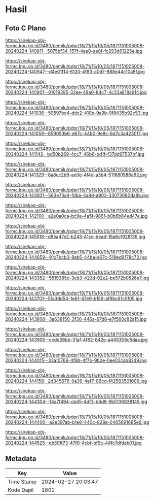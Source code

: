 # Hasil

## Foto C Plano

https://sirekap-obj-formc.kpu.go.id/3480/pemilu/pdpr/18/71/15/10/05/1871151005008-20240224-140811--5075bf34-157f-4ee0-ae8f-fc293d61225e.jpg

https://sirekap-obj-formc.kpu.go.id/3480/pemilu/pdpr/18/71/15/10/05/1871151005008-20240224-140947--d4e01f14-6120-4f83-a0d7-888e44c10a8f.jpg

https://sirekap-obj-formc.kpu.go.id/3480/pemilu/pdpr/18/71/15/10/05/1871151005008-20240224-140901--81019395-32ee-48a0-84c7-4c33a818a914.jpg

https://sirekap-obj-formc.kpu.go.id/3480/pemilu/pdpr/18/71/15/10/05/1871151005008-20240224-141036--50597bc4-ddc2-410b-9a9b-9f8435b92c53.jpg

https://sirekap-obj-formc.kpu.go.id/3480/pemilu/pdpr/18/71/15/10/05/1871151005008-20240224-141059--859053b6-d67c-44b0-9e8c-8d7c3a4230f7.jpg

https://sirekap-obj-formc.kpu.go.id/3480/pemilu/pdpr/18/71/15/10/05/1871151005008-20240224-141142--bd50b269-4cc7-46b6-bd1f-f37dd97537bf.jpg

https://sirekap-obj-formc.kpu.go.id/3480/pemilu/pdpr/18/71/15/10/05/1871151005008-20240224-141329--8a8cc2b9-ae0e-4f4d-a3b4-511680586a62.jpg

https://sirekap-obj-formc.kpu.go.id/3480/pemilu/pdpr/18/71/15/10/05/1871151005008-20240224-144931--563e73a4-fdba-4a8d-a903-33073080da8b.jpg

https://sirekap-obj-formc.kpu.go.id/3480/pemilu/pdpr/18/71/15/10/05/1871151005008-20240224-142100--a2e0a0ca-bc9e-4a5f-9861-b0b6b84ed47e.jpg

https://sirekap-obj-formc.kpu.go.id/3480/pemilu/pdpr/18/71/15/10/05/1871151005008-20240224-145518--d85a47e2-b243-41ce-bead-18a6cf928f39.jpg

https://sirekap-obj-formc.kpu.go.id/3480/pemilu/pdpr/18/71/15/10/05/1871151005008-20240224-144659--91c7bcb3-8ab5-44ba-a67c-519ed9178c72.jpg

https://sirekap-obj-formc.kpu.go.id/3480/pemilu/pdpr/18/71/15/10/05/1871151005008-20240224-143352--5519385c-3cb3-423d-92e2-be572b0526e7.jpg

https://sirekap-obj-formc.kpu.go.id/3480/pemilu/pdpr/18/71/15/10/05/1871151005008-20240224-143701--5fa3dd54-1e61-47e9-b159-af9bc61c0f05.jpg

https://sirekap-obj-formc.kpu.go.id/3480/pemilu/pdpr/18/71/15/10/05/1871151005008-20240224-143808--3a638150-3f30-446a-97d6-e7f560c82a15.jpg

https://sirekap-obj-formc.kpu.go.id/3480/pemilu/pdpr/18/71/15/10/05/1871151005008-20240224-143905--ccdd26bb-31af-4f62-842e-a445306c5daa.jpg

https://sirekap-obj-formc.kpu.go.id/3480/pemilu/pdpr/18/71/15/10/05/1871151005008-20240224-144015--33a10766-4f9b-4f7b-9b2e-0ee02cab82d9.jpg

https://sirekap-obj-formc.kpu.go.id/3480/pemilu/pdpr/18/71/15/10/05/1871151005008-20240224-144158--2d345676-0a39-4ef7-86cd-f42583501006.jpg

https://sirekap-obj-formc.kpu.go.id/3480/pemilu/pdpr/18/71/15/10/05/1871151005008-20240224-144304--14a7f494-cb45-4df3-b6d8-9b5136838145.jpg

https://sirekap-obj-formc.kpu.go.id/3480/pemilu/pdpr/18/71/15/10/05/1871151005008-20240224-144400--a2e397ab-b1e8-440c-828a-0465691685e6.jpg

https://sirekap-obj-formc.kpu.go.id/3480/pemilu/pdpr/18/71/15/10/05/1871151005008-20240224-144525--eb59ff73-47f0-4cbf-bf9c-44fc7dfdab01.jpg


## Metadata

| Key        | Value               |
| ---------- | ------------------- |
| Time Stamp | 2024-02-27 20:03:47 |
| Kode Dapil | 1801                |



